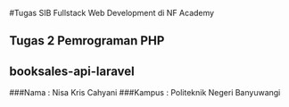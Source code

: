 #Tugas SIB Fullstack Web Development di NF Academy
## Tugas 2 Pemrograman PHP
## booksales-api-laravel
###Nama : Nisa Kris Cahyani
###Kampus : Politeknik Negeri Banyuwangi
